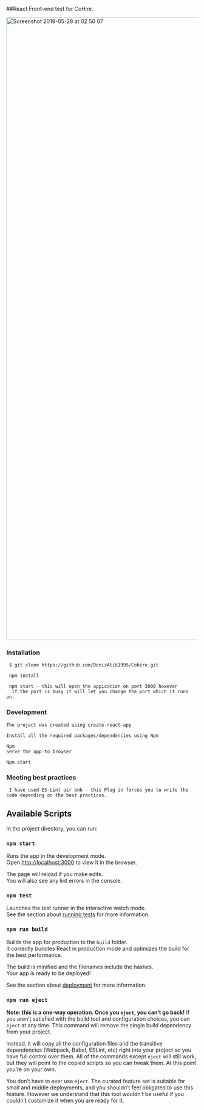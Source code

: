 
##React Front-end test for CoHire.




<img width="1640" alt="Screenshot 2019-05-28 at 02 50 07" src="https://user-images.githubusercontent.com/50967378/58445372-53558580-80f4-11e9-8ad9-ffcb2a4d9c36.png">


### Installation
     $ git clone https://github.com/DenizAtik1995/Cohire.git
     
     npm install
     
     npm start - this will open the appication on port 3000 however
      if the port is busy it will let you change the port which it runs on.


### Development
    The project was created using create-react-app
    
    Install all the required packages/dependencies using Npm
    
    Npm
    Serve the app to browser
    
    Npm start


### Meeting best practices 

     I have used ES-Lint air bnb - this Plug in forces you to write the code depending on the best practices.

## Available Scripts

In the project directory, you can run:

### `npm start`





Runs the app in the development mode.<br>
Open [http://localhost:3000](http://localhost:3000) to view it in the browser.

The page will reload if you make edits.<br>
You will also see any lint errors in the console.

### `npm test`

Launches the test runner in the interactive watch mode.<br>
See the section about [running tests](https://facebook.github.io/create-react-app/docs/running-tests) for more information.

### `npm run build`

Builds the app for production to the `build` folder.<br>
It correctly bundles React in production mode and optimizes the build for the best performance.

The build is minified and the filenames include the hashes.<br>
Your app is ready to be deployed!

See the section about [deployment](https://facebook.github.io/create-react-app/docs/deployment) for more information.

### `npm run eject`

**Note: this is a one-way operation. Once you `eject`, you can’t go back!**
If you aren’t satisfied with the build tool and configuration choices, you can `eject` at any time. This command will remove the single build dependency from your project.


Instead, it will copy all the configuration files and the transitive dependencies (Webpack, Babel, ESLint, etc) right into your project so you have full control over them. All of the commands except `eject` will still work, but they will point to the copied scripts so you can tweak them. At this point you’re on your own.

You don’t have to ever use `eject`. The curated feature set is suitable for small and middle deployments, and you shouldn’t feel obligated to use this feature. However we understand that this tool wouldn’t be useful if you couldn’t customize it when you are ready for it.
